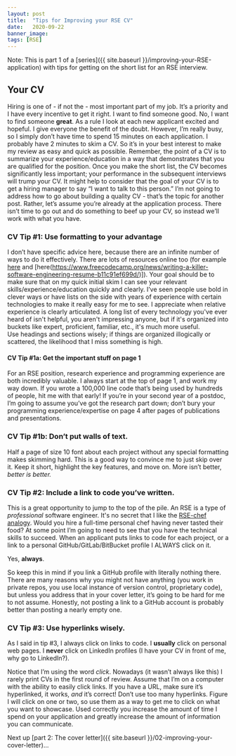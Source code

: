 ```yaml
---
layout: post
title:  "Tips for Improving your RSE CV"
date:   2020-09-22
banner_image:
tags: [RSE]
---
```


Note: This is part 1 of a [series]({{ site.baseurl }}/improving-your-RSE-application) with tips for getting on the short list for an RSE interview.

## Your CV

Hiring is one of - if not the - most important part of my job.
It’s a priority and I have every incentive to get it right.
I want to find someone good.
No, I want to find someone **great**.
As a rule I look at each new applicant excited and hopeful.
I give everyone the benefit of the doubt.
However, I’m really busy, so I simply don’t have time to spend 15 minutes on each application.
I probably have 2 minutes to skim a CV.
So it’s in your best interest to make my review as easy and quick as possible.
Remember, the point of a CV is to summarize your experience/education in a way that demonstrates that you are qualified for the position.
Once you make the short list, the CV becomes significantly less important; your performance in the subsequent interviews will trump your CV.
It might help to consider that the goal of your CV is to get a hiring manager to say “I want to talk to this person.”
I’m not going to address how to go about building a quality CV - that’s the topic for another post.
Rather, let’s assume you’re already at the application process.
There isn’t time to go out and do something to beef up your CV, so instead we’ll work with what you have.
<!--more-->
### CV Tip #1: Use formatting to your advantage
I don’t have specific advice here, because there are an infinite number of ways to do it effectively.
There are lots of resources online too (for example [here](https://enhancv.com/resume-examples/software-engineer/_) and [here(https://www.freecodecamp.org/news/writing-a-killer-software-engineering-resume-b11c91ef699d/)]).
Your goal should be to make sure that on my quick initial skim I can see your relevant skills/experience/education quickly and clearly.
I’ve seen people use bold in clever ways or have lists on the side with years of experience with certain technologies to make it really easy for me to see.
I appreciate when relative experience is clearly articulated.
A long list of every technology you've ever heard of isn't helpful, you aren't impressing anyone, but if it's organized into buckets like expert, proficient, familiar, etc., it's much more useful.  
Use headings and sections wisely; if things are organized illogically or scattered, the likelihood that I miss something is high.

#### CV Tip #1a: Get the important stuff on page 1
For an RSE position, research experience and programming experience are both incredibly valuable.
I always start at the top of page 1, and work my way down.
If you wrote a 100,000 line code that’s being used by hundreds of people, hit me with that early!
If you’re in your second year of a postdoc, I’m going to assume you’ve got the research part down; don’t bury your programming experience/expertise on page 4 after pages of publications and presentations.

### CV Tip #1b: Don’t put walls of text.
Half a page of size 10 font about each project without any special formatting makes skimming hard.
This is a good way to convince me to just skip over it.
Keep it short, highlight the key features, and move on. More isn’t better, *better is better.*

### CV Tip #2: Include a link to code you’ve written.
This is a great opportunity to jump to the top of the pile.
An RSE is a type of *professional* software engineer.
It's no secret that I like the [RSE-chef analogy](http://urssi.us/blog/2019/04/16/why-research-software-engineers/). Would you hire a full-time personal chef having never tasted their food?
At some point I’m going to need to see that you have the technical skills to succeed.
When an applicant puts links to code for each project, or a link to a personal GitHub/GitLab/BitBucket profile I ALWAYS click on it.

Yes, **always**.

So keep this in mind if you link a GitHub profile with literally nothing there.
There are many reasons why you might not have anything (you work in private repos, you use local instance of version control, proprietary code), but unless you address that in your cover letter, it’s going to be hard for me to not assume.
Honestly, not posting a link to a GitHub account is probably better than posting a nearly empty one.

### CV Tip #3: Use hyperlinks wisely.
As I said in tip #3, I always click on links to code. I **usually** click on personal web pages. I **never** click on LinkedIn profiles (I have your CV in front of me, why go to LinkedIn?).

Notice that I’m using the word *click*. Nowadays (it wasn’t always like this) I rarely print CVs in the first round of review.
Assume that I’m on a computer with the ability to easily click links.
If you have a URL, make sure it’s hyperlinked, it works, *and* it’s correct!
Don’t use too many hyperlinks.
Figure I will click on one or two, so use them as a way to get me to click on what you want to showcase.
Used correctly you increase the amount of time I spend on your application and greatly increase the amount of information you can communicate.



Next up [part 2: The cover letter]({{ site.baseurl }}/02-improving-your-cover-letter)...
